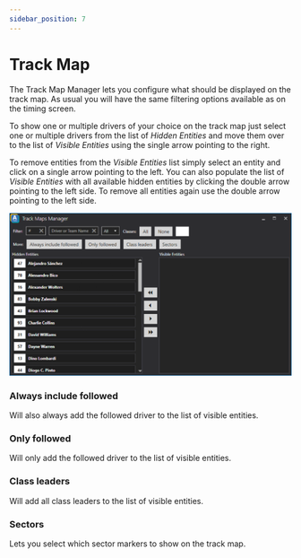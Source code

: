 ```yaml
---
sidebar_position: 7
---
```


# Track Map

The Track Map Manager lets you configure what should be displayed on the track map. As usual you will have the same filtering options available as on the timing screen.

To show one or multiple drivers of your choice on the track map just select one or multiple drivers from the list of *Hidden Entities* and move them over to the list of *Visible Entities* using the single arrow pointing to the right.

To remove entities from the *Visible Entities* list simply select an entity and click on a single arrow pointing to the left.
You can also populate the list of *Visible Entities* with all available hidden entities by clicking the double arrow pointing to the left side. To remove all entities again use the double arrow pointing to the left side.

![ATVO Track Map Manager](../static/img/trackmap/track-map-manager.png)

### Always include followed
Will also always add the followed driver to the list of visible entities.

### Only followed
Will only add the followed driver to the list of visible entities.

### Class leaders
Will add all class leaders to the list of visible entities.

### Sectors
Lets you select which sector markers to show on the track map.
